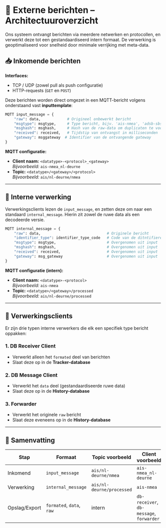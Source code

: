 # 📡 Externe berichten – Architectuuroverzicht

Ons systeem ontvangt berichten via meerdere netwerken en protocollen, en verwerkt deze tot een gestandaardiseerd intern formaat. De verwerking is geoptimaliseerd voor snelheid door minimale verrijking met meta-data.

## 📥 Inkomende berichten

**Interfaces:**  
- TCP / UDP (zowel pull als push configuratie)  
- HTTP-requests (`GET` en `POST`)  

Deze berichten worden direct omgezet in een MQTT-bericht volgens onderstaand vast **inputtemplate**:

```python
MQTT input_message = {
    "raw": data,            # Origineel onbewerkt bericht
    "msgtype": msgtype,     # Type bericht, bijv. 'ais-nmea', 'adsb-sbs
    "msghash": msghash,     # Hash van de raw-data om duplicaten te voorkomen
    "received": received,   # Tijdstip van ontvangst in milliseconden
    "gateway": msggateway  # Identifier van de ontvangende gateway
}
```

**MQTT configuratie:**

- **Client naam:** `<datatype>-<protocol>_<gateway>`  
  *Bijvoorbeeld:* `ais-nmea_nl-deurne`
- **Topic:** `<datatype>/<gateway>/<protocol>`  
  *Bijvoorbeeld:* `ais/nl-deurne/nmea`

---

## 🔄 Interne verwerking

Verwerkingsclients lezen de `input_message`, en zetten deze om naar een standaard `internal_message`. Hierin zit zowel de ruwe data als een decodeerde versie.

```python
MQTT internal_message = {
    "raw": data,                              # Originele bericht
    "identifier_type": identifier_type_code   # Code van de ditntifiere
    "msgtype": msgtype,                       # Overgenomen uit input
    "msghash": msghash,                       # Overgenomen uit input
    "received": received,                     # Overgenomen uit input
    "gateway": msg_gateway                    # Overgenomen uit input
}
```

**MQTT configuratie (intern):**

- **Client naam:** `<datatype>-<protocol>`  
  *Bijvoorbeeld:* `ais-nmea`
- **Topic:** `<datatype>/<gateway>/processed`  
  *Bijvoorbeeld:* `ais/nl-deurne/processed`

---

## 🧩 Verwerkingsclients

Er zijn drie typen interne verwerkers die elk een specifiek type bericht oppakken:

### 1. DB Receiver Client
- Verwerkt alleen het `formated` deel van berichten
- Slaat deze op in de **Tracker-database**

### 2. DB Message Client
- Verwerkt het `data` deel (gestandaardiseerde ruwe data)
- Slaat deze op in de **History-database**

### 3. Forwarder
- Verwerkt het originele `raw` bericht
- Slaat deze eveneens op in de **History-database**

---

## 📌 Samenvatting

| Stap         | Formaat           | Topic voorbeeld           | Client voorbeeld         |
|--------------|-------------------|----------------------------|---------------------------|
| Inkomend     | `input_message`   | `ais/nl-deurne/nmea`      | `ais-nmea_nl-deurne`      |
| Verwerking   | `internal_message`| `ais/nl-deurne/processed` | `ais-nmea`                |
| Opslag/Export| `formated`, `data`, `raw` | intern           | `db-receiver`, `db-message`, `forwarder` |
